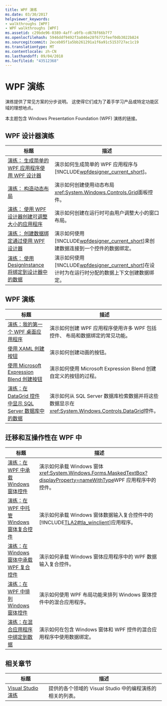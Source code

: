 ```yaml
---
title: WPF 演练
ms.date: 03/30/2017
helpviewer_keywords:
- walkthroughs [WPF]
- WPF walkthroughs [WPF]
ms.assetid: c29bde96-0389-4aff-a9fb-cd678f66b7f7
ms.openlocfilehash: 5946ddf9492f3a846e28f6772feef0db3022b824
ms.sourcegitcommit: 2eceb05f1a5bb261291a1f6a91c5153727ac1c19
ms.translationtype: MT
ms.contentlocale: zh-CN
ms.lasthandoff: 09/04/2018
ms.locfileid: "43512368"
---
```

# <a name="wpf-walkthroughs"></a>WPF 演练
演练提供了常见方案的分步说明。 这使得它们成为了着手学习产品或特定功能区域的理想地点。  
  
 本主题包含 Windows Presentation Foundation (WPF) 演练的链接。  
  
## <a name="wpf-designer-walkthroughs"></a>WPF 设计器演练  
  
|标题|描述|  
|-----------|-----------------|  
|[演练： 生成简单的 WPF 应用程序使用 WPF 设计器](https://msdn.microsoft.com/library/2d412231-dbdf-4e69-b060-4f2b246c2027)|演示如何生成简单的 WPF 应用程序与[!INCLUDE[wpfdesigner_current_short](../../../../includes/wpfdesigner-current-short-md.md)]。|  
|[演练： 构造动态布局](https://msdn.microsoft.com/library/483aafbb-b29d-435a-b956-8e4f67cd4a0f)|演示如何创建使用动态布局<xref:System.Windows.Controls.Grid>面板控件。|  
|[演练： 使用 WPF 设计器创建可调整大小的应用程序](https://msdn.microsoft.com/library/18f5271e-4dc6-4eef-bc20-bb8862045d2e)|演示如何创建在运行时可由用户调整大小的窗口布局。|  
|[演练： 创建数据绑定通过使用 WPF 设计器](https://msdn.microsoft.com/library/8a79ed20-d59f-46b8-944f-6fd5dbb4e278)|演示如何使用[!INCLUDE[wpfdesigner_current_short](../../../../includes/wpfdesigner-current-short-md.md)]来创建数据连接到一个控件的数据绑定。|  
|[演练： 使用 DesignInstance 将绑定到设计器中的数据](https://msdn.microsoft.com/library/a4d3747a-bd43-42bc-b66d-477856a6769c)|演示如何使用[!INCLUDE[wpfdesigner_current_short](../../../../includes/wpfdesigner-current-short-md.md)]在设计时为在运行时分配的数据上下文创建数据绑定。|  
  
## <a name="wpf-walkthroughs"></a>WPF 演练  
  
|标题|描述|  
|-----------|-----------------|  
|[演练：我的第一个 WPF 桌面应用程序](../../../../docs/framework/wpf/getting-started/walkthrough-my-first-wpf-desktop-application.md)|演示如何创建 WPF 应用程序使用许多 WPF 包括控件、 布局和数据绑定的常见功能。|  
|[使用 XAML 创建按钮](../../../../docs/framework/wpf/controls/walkthrough-create-a-button-by-using-xaml.md)|演示如何创建动画的按钮。|  
|[使用 Microsoft Expression Blend 创建按钮](../../../../docs/framework/wpf/controls/walkthrough-create-a-button-by-using-microsoft-expression-blend.md)|演示如何使用 Microsoft Expression Blend 创建自定义的按钮的过程。|  
|[演练：在 DataGrid 控件中显示 SQL Server 数据库中的数据](../../../../docs/framework/wpf/controls/walkthrough-display-data-from-a-sql-server-database-in-a-datagrid-control.md)|演示如何从 SQL Server 数据库检索数据并将这些数据显示在<xref:System.Windows.Controls.DataGrid>控件。|  
  
## <a name="migration-and-interoperability-in-wpf"></a>迁移和互操作性在 WPF 中  
  
|标题|描述|  
|-----------|-----------------|  
|[演练：在 WPF 中承载 Windows 窗体控件](../../../../docs/framework/wpf/advanced/walkthrough-hosting-a-windows-forms-control-in-wpf.md)|演示如何承载 Windows 窗体<xref:System.Windows.Forms.MaskedTextBox?displayProperty=nameWithType>WPF 应用程序中的控件。|  
|[演练：在 WPF 中托管 Windows 窗体复合控件](../../../../docs/framework/wpf/advanced/walkthrough-hosting-a-windows-forms-composite-control-in-wpf.md)|演示如何承载 Windows 窗体数据输入复合控件中的[!INCLUDE[TLA2#tla_winclient](../../../../includes/tla2sharptla-winclient-md.md)]应用程序。|  
|[演练：在 Windows 窗体中承载 WPF 复合控件](../../../../docs/framework/wpf/advanced/walkthrough-hosting-a-wpf-composite-control-in-windows-forms.md)|演示如何承载 Windows 窗体应用程序中的 WPF 数据输入复合控件。|  
|[演练：在 WPF 中排列 Windows 窗体控件](../../../../docs/framework/wpf/advanced/walkthrough-arranging-windows-forms-controls-in-wpf.md)|演示如何使用 WPF 布局功能来排列 Windows 窗体控件中的混合应用程序。|  
|[演练：在混合应用程序中绑定到数据](../../../../docs/framework/wpf/advanced/walkthrough-binding-to-data-in-hybrid-applications.md)|演示如何在包含 Windows 窗体和 WPF 控件的混合应用程序中使用数据绑定。|  
  
## <a name="related-sections"></a>相关章节  
  
|标题|描述|  
|-----------|-----------------|  
|[Visual Studio 演练](https://msdn.microsoft.com/library/f5399a1f-2d3d-42fb-b989-134ccda2159f)|提供的各个领域的 Visual Studio 中的编程演练的相关的列表。|
